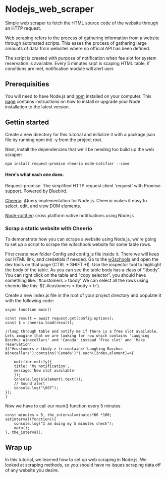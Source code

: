# Nodejs_web_scraper
Simple web scraper to fetch the HTML source code of the website through an HTTP request.

Web scraping refers to the process of gathering information from a website through automated scripts. This eases the process of gathering large amounts of data from websites where no official API has been defined.

The script is created with purpose of notification when fee slot for system reservation is available. Every 5 minutes sript is scaping HTML table, if conditions are met, notification module will alert user.

## Prerequisities
You will need to have Node.js and [npm](https://www.npmjs.com/get-npm) installed on your computer. This [page](https://www.npmjs.com/get-npm) contains instructions on how to install or upgrade your Node installation to the latest version.

## Gettin started
Create a new  directory for this tutorial and initialize it with a package.json file by running npm init -y from the project root.

Next, install the dependencies that we'll be needing too build up the web scraper:

`npm install request-promise cheerio node-notifier --save`

#### Here's what each one does:

Request-promise: The simplified HTTP request client 'request' with Promise support. Powered by Bluebird.

[Cheerio](https://cheerio.js.org/): jQuery implementation for Node.js. Cheerio makes it easy to select, edit, and view DOM elements.

[Node-notifier](https://www.npmjs.com/package/node-notifier): cross platform native notifications using Node.js

### Scrap a static website with Cheerio
To demonstrate how you can scrape a website using Node.js, we're going to set up a script to scrape the w3schools website for some table rows.

First create new folder Config and config.js file inside it. There we will keep our HTML link, and credetials if needed.
Go to the [w3schools](https://www.w3schools.com/html/html_tables.asp) and open the dev tools on that page (CTRL + SHIFT +I).
Use the inspector tool to highlight the body of the table. 
As you can see the table body has a class of ".tbody". You can right click on the table and "copy selector". you should have something like:
'#customers > tbody' 
We can select all the rows using cheerio like this: $('.#customers > tbody > tr'). 

Create a new index.js file in the root of your project directory and populate it with the following code:

    async function main()

    const result = await request.get(config.options);
    const $ = cheerio.load(result);
    
    //loop through table and notify me if there is a free slot available. Lets imagine that we are looking for row which contains 'Laughing Bacchus Winecellars' and 'Canada' instead 'Free slot' and 'Make reservation'
    $("#customers > tbody > tr:contains('Laughing Bacchus Winecellars'):contains('Canada')").each((index,element)=>{

        notifier.notify({
        title: 'My notification',
        message:'New slot available'
        });
        console.log($(element).text());
        // Sound alert
        console.log("\007");
    });
    }
    
Now we have to call our main() function every 5 minutes
   
    const minutes = 5, the_interval=minutes*60 *100;
    setInterval(function(){
        console.log("I am doing my 5 minutes check");
        main();
    }, the_interval);

## Wrap up
In this tutorial, we learned how to set up web scraping in Node.js. We looked at scraping methods, so you should have no issues scraping data off of any website you desire.

